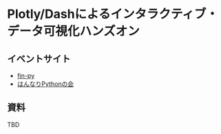 # Plotly/Dashによるインタラクティブ・データ可視化ハンズオン

## イベントサイト

- [fin-py](https://fin-py.connpass.com/event/196299/)
- [はんなりPythonの会](https://hannari-python.connpass.com/event/195922/)

## 資料

TBD